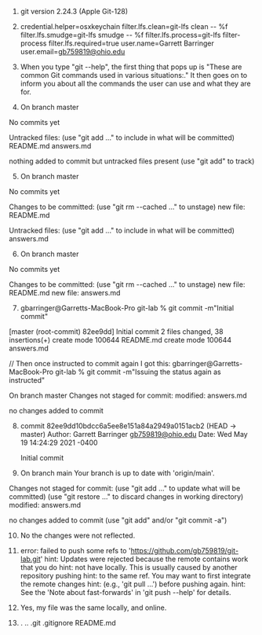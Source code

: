 1. git version 2.24.3 (Apple Git-128)

2. credential.helper=osxkeychain
filter.lfs.clean=git-lfs clean -- %f
filter.lfs.smudge=git-lfs smudge -- %f
filter.lfs.process=git-lfs filter-process
filter.lfs.required=true
user.name=Garrett Barringer
user.email=gb759819@ohio.edu

3. When you type "git --help", the first thing that pops up is "These are common Git commands used in various situations:." It then goes on to inform you about all the commands the user can use and what they are for.

4. On branch master

No commits yet

Untracked files:
  (use "git add <file>..." to include in what will be committed)
	README.md
	answers.md

nothing added to commit but untracked files present (use "git add" to track)

5. On branch master

No commits yet

Changes to be committed:
  (use "git rm --cached <file>..." to unstage)
	new file:   README.md

Untracked files:
  (use "git add <file>..." to include in what will be committed)
	answers.md

6. On branch master

No commits yet

Changes to be committed:
  (use "git rm --cached <file>..." to unstage)
	new file:   README.md
	new file:   answers.md

7. gbarringer@Garretts-MacBook-Pro git-lab % git commit -m"Initial commit" 

[master (root-commit) 82ee9dd] Initial commit
 2 files changed, 38 insertions(+)
 create mode 100644 README.md
 create mode 100644 answers.md

// Then once instructed to commit again I got this:
gbarringer@Garretts-MacBook-Pro git-lab % git commit -m"Issuing the status again as instructed"

On branch master
Changes not staged for commit:
	modified:   answers.md

no changes added to commit

8. commit 82ee9dd10bdcc6a5ee8e151a84a2949a0151acb2 (HEAD -> master)
Author: Garrett Barringer <gb759819@ohio.edu>
Date:   Wed May 19 14:24:29 2021 -0400

    Initial commit

9. On branch main
Your branch is up to date with 'origin/main'.

Changes not staged for commit:
  (use "git add <file>..." to update what will be committed)
  (use "git restore <file>..." to discard changes in working directory)
	modified:   answers.md

no changes added to commit (use "git add" and/or "git commit -a")

10. No the changes were not reflected.

11. error: failed to push some refs to 'https://github.com/gb759819/git-lab.git'
hint: Updates were rejected because the remote contains work that you do
hint: not have locally. This is usually caused by another repository pushing
hint: to the same ref. You may want to first integrate the remote changes
hint: (e.g., 'git pull ...') before pushing again.
hint: See the 'Note about fast-forwards' in 'git push --help' for details.

12. Yes, my file was the same locally, and online.

13. .		..		.git		.gitignore	README.md
